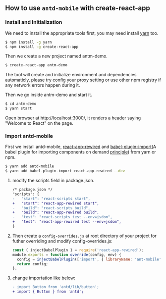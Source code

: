 ## How to use `antd-mobile` with create-react-app

### Install and Initialization

We need to install the appropriate tools first, you may need install [yarn](https://github.com/yarnpkg/yarn/) too.

```bash
$ npm install -g yarn
$ npm install -g create-react-app
```

Then we create a new project named antm-demo.

```bash
$ create-react-app antm-demo
```

The tool will create and initialize environment and dependencies automaticly, please try config your proxy setting or use other npm registry if any network errors happen during it.

Then we go inside antm-demo and start it.

```bash
$ cd antm-demo
$ yarn start
```

Open browser at http://localhost:3000/, it renders a header saying "Welcome to React" on the page.

### Import antd-mobile

First we install antd-mobile, [react-app-rewired](https://github.com/timarney/react-app-rewired) and [babel-plugin-import](https://github.com/ant-design/babel-plugin-import)(A babel plugin for importing components on demand [principle](https://github.com/ant-design/ant-design/blob/master/docs/react/getting-started#Import-on-Demand)) from yarn or npm.

  ```bash
  $ yarn add antd-mobile
  $ yarn add babel-plugin-import react-app-rewired --dev
  ```

1. modify the scripts field in package.json.

    ```diff
    /* package.json */
    "scripts": {
    -   "start": "react-scripts start",
    +   "start": "react-app-rewired start",
    -   "build": "react-scripts build",
    +   "build": "react-app-rewired build",
    -   "test": "react-scripts test --env=jsdom",
    +   "test": "react-app-rewired test --env=jsdom",
    }
    ```
2. Then create a `config-overrides.js` at root directory of your project for futher overriding and modify config-overrides.js:

    ```js
    const { injectBabelPlugin } = require('react-app-rewired');
    module.exports = function override(config, env) {
      config = injectBabelPlugin(['import', { libraryName: 'ant-mobile', style: 'css' }], config);
      return config;
    };
    ```

3. change importation like below:

    ```diff
    - import Button from 'antd/lib/button';
    + import { Button } from 'antd';
    ```